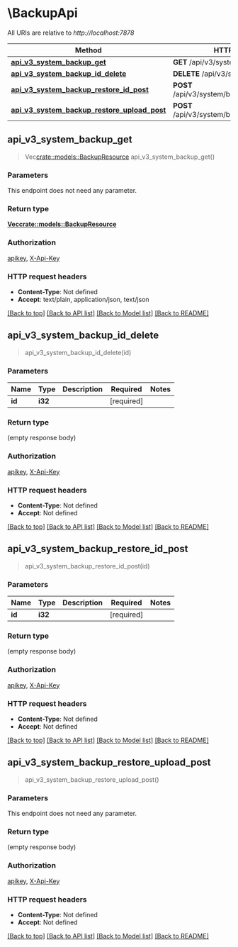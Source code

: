 # \BackupApi

All URIs are relative to *http://localhost:7878*

Method | HTTP request | Description
------------- | ------------- | -------------
[**api_v3_system_backup_get**](BackupApi.md#api_v3_system_backup_get) | **GET** /api/v3/system/backup | 
[**api_v3_system_backup_id_delete**](BackupApi.md#api_v3_system_backup_id_delete) | **DELETE** /api/v3/system/backup/{id} | 
[**api_v3_system_backup_restore_id_post**](BackupApi.md#api_v3_system_backup_restore_id_post) | **POST** /api/v3/system/backup/restore/{id} | 
[**api_v3_system_backup_restore_upload_post**](BackupApi.md#api_v3_system_backup_restore_upload_post) | **POST** /api/v3/system/backup/restore/upload | 



## api_v3_system_backup_get

> Vec<crate::models::BackupResource> api_v3_system_backup_get()


### Parameters

This endpoint does not need any parameter.

### Return type

[**Vec<crate::models::BackupResource>**](BackupResource.md)

### Authorization

[apikey](../README.md#apikey), [X-Api-Key](../README.md#X-Api-Key)

### HTTP request headers

- **Content-Type**: Not defined
- **Accept**: text/plain, application/json, text/json

[[Back to top]](#) [[Back to API list]](../README.md#documentation-for-api-endpoints) [[Back to Model list]](../README.md#documentation-for-models) [[Back to README]](../README.md)


## api_v3_system_backup_id_delete

> api_v3_system_backup_id_delete(id)


### Parameters


Name | Type | Description  | Required | Notes
------------- | ------------- | ------------- | ------------- | -------------
**id** | **i32** |  | [required] |

### Return type

 (empty response body)

### Authorization

[apikey](../README.md#apikey), [X-Api-Key](../README.md#X-Api-Key)

### HTTP request headers

- **Content-Type**: Not defined
- **Accept**: Not defined

[[Back to top]](#) [[Back to API list]](../README.md#documentation-for-api-endpoints) [[Back to Model list]](../README.md#documentation-for-models) [[Back to README]](../README.md)


## api_v3_system_backup_restore_id_post

> api_v3_system_backup_restore_id_post(id)


### Parameters


Name | Type | Description  | Required | Notes
------------- | ------------- | ------------- | ------------- | -------------
**id** | **i32** |  | [required] |

### Return type

 (empty response body)

### Authorization

[apikey](../README.md#apikey), [X-Api-Key](../README.md#X-Api-Key)

### HTTP request headers

- **Content-Type**: Not defined
- **Accept**: Not defined

[[Back to top]](#) [[Back to API list]](../README.md#documentation-for-api-endpoints) [[Back to Model list]](../README.md#documentation-for-models) [[Back to README]](../README.md)


## api_v3_system_backup_restore_upload_post

> api_v3_system_backup_restore_upload_post()


### Parameters

This endpoint does not need any parameter.

### Return type

 (empty response body)

### Authorization

[apikey](../README.md#apikey), [X-Api-Key](../README.md#X-Api-Key)

### HTTP request headers

- **Content-Type**: Not defined
- **Accept**: Not defined

[[Back to top]](#) [[Back to API list]](../README.md#documentation-for-api-endpoints) [[Back to Model list]](../README.md#documentation-for-models) [[Back to README]](../README.md)


